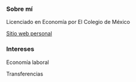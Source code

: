 ### Sobre mí
Licenciado en Economía por El Colegio de México

[Sitio web personal](https://pablo-derbez.github.io/)

### Intereses
Economía laboral

Transferencias
